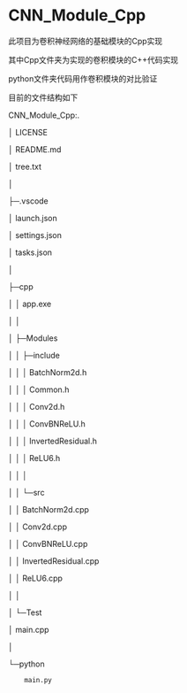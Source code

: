 # CNN_Module_Cpp
此项目为卷积神经网络的基础模块的Cpp实现

其中Cpp文件夹为实现的卷积模块的C++代码实现

python文件夹代码用作卷积模块的对比验证


目前的文件结构如下

CNN_Module_Cpp:.

│  LICENSE

│  README.md

│  tree.txt

│  

├─.vscode

│      launch.json

│      settings.json

│      tasks.json

│      

├─cpp

│  │  app.exe

│  │  

│  ├─Modules

│  │  ├─include

│  │  │      BatchNorm2d.h

│  │  │      Common.h

│  │  │      Conv2d.h

│  │  │      ConvBNReLU.h

│  │  │      InvertedResidual.h

│  │  │      ReLU6.h

│  │  │      

│  │  └─src

│  │          BatchNorm2d.cpp

│  │          Conv2d.cpp

│  │          ConvBNReLU.cpp

│  │          InvertedResidual.cpp

│  │          ReLU6.cpp

│  │          

│  └─Test

│          main.cpp

│          

└─python

        main.py
        
        
